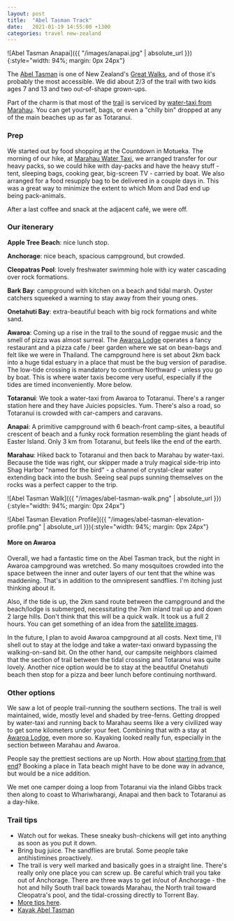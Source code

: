 ```yaml
---
layout: post
title:  "Abel Tasman Track"
date:   2021-01-19 14:55:00 +1300
categories: travel new-zealand
---
```


![Abel Tasman Anapai]({{ "/images/anapai.jpg" | absolute_url }}){:style="width: 94%; margin: 0px 24px"}


The [Abel Tasman][1] is one of New Zealand's [Great Walks][2], and of those it's probably the most accessible. We did about 2/3 of the trail with two kids ages 7 and 13 and two out-of-shape grown-ups.

Part of the charm is that most of the [trail][6] is serviced by [water-taxi from Marahau][7]. You can get yourself, bags, or even a "chilly bin" dropped at any of the main beaches up as far as Totaranui.

### Prep

We started out by food shopping at the Countdown in Motueka. The morning of our hike, at [Marahau Water Taxi][3], we arranged transfer for our heavy packs, so we could hike with day-packs and have the heavy stuff - tent, sleeping bags, cooking gear, big-screen TV - carried by boat. We also arranged for a food resupply bag to be delivered in a couple days in. This was a great way to minimize the extent to which Mom and Dad end up being pack-animals.

After a last coffee and snack at the adjacent café, we were off.

### Our itenerary

**Apple Tree Beach**: nice lunch stop.

**Anchorage**: nice beach, spacious campground, but crowded.

**Cleopatras Pool**: lovely freshwater swimming hole with icy water cascading over rock formations.

**Bark Bay**: campground with kitchen on a beach and tidal marsh. Oyster catchers squeeked a warning to stay away from their young ones.

**Onetahuti Bay**: extra-beautiful beach with big rock formations and white sand.

**Awaroa**: Coming up a rise in the trail to the sound of reggae music and the smell of pizza was almost surreal. The [Awaroa Lodge][4] operates a fancy restaurant and a pizza cafe / beer garden where we sat on bean-bags and felt like we were in Thailand.
The campground here is set about 2km back into a huge tidal estuary in a place that must be the bug version of paradise. The low-tide crossing is mandatory to continue Northward - unless you go by boat. This is where water taxis become very useful, especially if the tides are timed inconveniently. More below.

**Totaranui**: We took a water-taxi from Awaroa to Totaranui. There's a ranger station here and they have Juicies popsicles. Yum. There's also a road, so Totaranui is crowded with car-campers and caravans.

**Anapai**: A primitive campground with 6 beach-front camp-sites, a beautiful crescent of beach and a funky rock formation resembling the giant heads of Easter Island. Only 3 km from Totaranui, but feels like the end of the earth.

**Marahau**: Hiked back to Totaranui and then back to Marahau by water-taxi. Because the tide was right, our skipper made a truly magical side-trip into Shag Harbor "named for the bird" - a channel of crystal-clear water extending back into the bush. Seeing seal pups sunning themselves on the rocks was a perfect capper to the trip.


![Abel Tasman Walk]({{ "/images/abel-tasman-walk.png" | absolute_url }}){:style="width: 94%; margin: 0px 24px"}


![Abel Tasman Elevation Profile]({{ "/images/abel-tasman-elevation-profile.png" | absolute_url }}){:style="width: 94%; margin: 0px 24px"}


#### More on Awaroa

Overall, we had a fantastic time on the Abel Tasman track, but the night in Awaroa campground was wretched. So many mosquitoes crowded into the space between the inner and outer layers of our tent that the whine was maddening. That's in addition to the omnipresent sandflies. I'm itching just thinking about it.

Also, if the tide is up, the 2km sand route between the campground and the beach/lodge is submerged, necessitating the 7km inland trail up and down 2 large hills. Don't think that this will be a quick walk. It took us a full 2 hours. You can get something of an idea from the [satellite images][5].

In the future, I plan to avoid Awaroa campground at all costs. Next time, I'll shell out to stay at the lodge and take a water-taxi onward bypassing the walking-on-sand bit. On the other hand, our campsite neighbors claimed that the section of trail between the tidal crossing and Totaranui was quite lovely. Another nice option would be to stay at the beautiful Onetahuti beach then stop for a pizza and beer lunch before continuing northward.

### Other options

We saw a lot of people trail-running the southern sections. The trail is well maintained, wide, mostly level and shaded by tree-ferns. Getting dropped by water-taxi and running back to Marahau seems like a very civilized way to get some kilometers under your feet. Combining that with a stay at [Awaroa Lodge][4], even more so. Kayaking looked really fun, especially in the section between Marahau and Awaroa.

People say the prettiest sections are up North. How about [starting from that end][8]? Booking a place in Tata beach might have to be done way in advance, but would be a nice addition.

We met one camper doing a loop from Totaranui via the inland Gibbs track then along to coast to Whariwharangi, Anapai and then back to Totaranui as a day-hike.

### Trail tips

- Watch out for wekas. These sneaky bush-chickens will get into anything as soon as you put it down.
- Bring bug juice. The sandflies are brutal. Some people take antihistimines proactively.
- The trail is very well marked and basically goes in a straight line. There's really only one place you can screw up. Be careful which trail you take out of Anchorage. There are three ways to get in/out of Anchorage - the hot and hilly South trail back towards Marahau, the North trail toward Cleopatra's pool, and the tidal-crossing directly to Torrent Bay.
- [More tips here][9].
- [Kayak Abel Tasman][10]


[1]: https://www.doc.govt.nz/parks-and-recreation/places-to-go/nelson-tasman/places/abel-tasman-national-park/things-to-do/tracks/abel-tasman-coast-track/
[2]: https://www.doc.govt.nz/parks-and-recreation/things-to-do/walking-and-tramping/great-walks/
[3]: https://www.google.com/maps/@-41.0052147,173.0099066,3a,75y,292.21h,85.53t/data=!3m6!1e1!3m4!1sWWJJ1dDpYZ586PTjyP248g!2e0!7i13312!8i6656
[4]: https://www.awaroalodge.co.nz/
[5]: https://www.google.com/maps/@-40.8627398,173.0120501,4771m/data=!3m1!1e3
[6]: https://www.doc.govt.nz/globalassets/documents/parks-and-recreation/tracks-and-walks/nelson-marlborough/abel-tasman-coast-track-trip-sheet.pdf
[7]: https://www.marahauwatertaxis.co.nz/plan-and-prepare/
[8]: http://www.deviatingthenorm.com/blogarchive/2015/4/9/abeltasman
[9]: https://www.laidbacktrip.com/posts/abel-tasman-coast-track-hiking-guide
[10]: https://journeyjottings.com/blog/2018/02/kayak-abel-tasman/